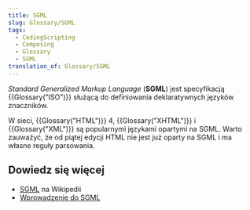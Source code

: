 ```yaml
---
title: SGML
slug: Glossary/SGML
tags:
  - CodingScripting
  - Composing
  - Glossary
  - SGML
translation_of: Glossary/SGML
---
```

_Standard Generalized Markup Language_ (**SGML**) jest specyfikacją {{Glossary("ISO")}} służącą do definiowania deklaratywnych języków znaczników.

W sieci, {{Glossary("HTML")}} 4, {{Glossary("XHTML")}} i {{Glossary("XML")}} są popularnymi językami opartymi na SGML. Warto zauważyć, że od piątej edycji HTML nie jest już oparty na SGML i ma własne reguły parsowania.

## Dowiedz się więcej

- [SGML](https://pl.wikipedia.org/wiki/SGML) na Wikipedii
- [Wprowadzenie do SGML](http://www.isgmlug.org/)

